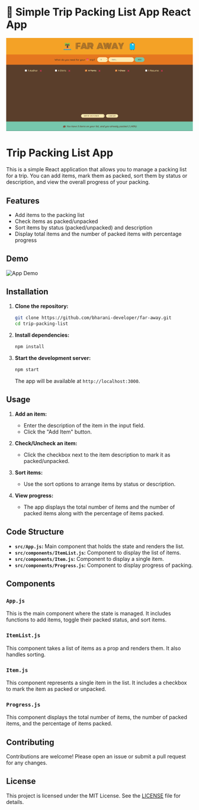 # 🧳 Simple Trip Packing List App React App

![FARAWAY](https://github.com/bharani-developer/far-away/blob/main/public/far-away.png)
# Trip Packing List App

This is a simple React application that allows you to manage a packing list for a trip. You can add items, mark them as packed, sort them by status or description, and view the overall progress of your packing.

## Features

- Add items to the packing list
- Check items as packed/unpacked
- Sort items by status (packed/unpacked) and description
- Display total items and the number of packed items with percentage progress

## Demo

![App Demo](https://bharani-developer.github.io/pizza-menu/)

## Installation

1. **Clone the repository:**

    ```bash
    git clone https://github.com/bharani-developer/far-away.git
    cd trip-packing-list
    ```

2. **Install dependencies:**

    ```bash
    npm install
    ```

3. **Start the development server:**

    ```bash
    npm start
    ```

    The app will be available at `http://localhost:3000`.

## Usage

1. **Add an item:**
    - Enter the description of the item in the input field.
    - Click the "Add Item" button.

2. **Check/Uncheck an item:**
    - Click the checkbox next to the item description to mark it as packed/unpacked.

3. **Sort items:**
    - Use the sort options to arrange items by status or description.

4. **View progress:**
    - The app displays the total number of items and the number of packed items along with the percentage of items packed.

## Code Structure

- **`src/App.js`:** Main component that holds the state and renders the list.
- **`src/components/ItemList.js`:** Component to display the list of items.
- **`src/components/Item.js`:** Component to display a single item.
- **`src/components/Progress.js`:** Component to display progress of packing.

## Components

### `App.js`

This is the main component where the state is managed. It includes functions to add items, toggle their packed status, and sort items.

### `ItemList.js`

This component takes a list of items as a prop and renders them. It also handles sorting.

### `Item.js`

This component represents a single item in the list. It includes a checkbox to mark the item as packed or unpacked.

### `Progress.js`

This component displays the total number of items, the number of packed items, and the percentage of items packed.

## Contributing

Contributions are welcome! Please open an issue or submit a pull request for any changes.

## License

This project is licensed under the MIT License. See the [LICENSE](LICENSE) file for details.
